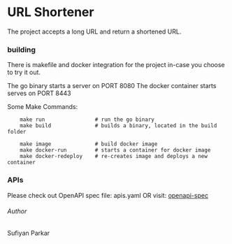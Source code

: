# URL Shortener

The project accepts a long URL and return a shortened URL.

### building

<p>There is makefile and docker integration for the project in-case you choose to try it out. </p>

The go binary starts a server on PORT 8080
The docker container starts serves on PORT 8443

Some Make Commands:

```
    make run                # run the go binary
    make build              # builds a binary, located in the build folder
    
    make image              # build docker image
    make docker-run         # starts a container for docker image
    make docker-redeploy    # re-creates image and deploys a new container
```

### APIs
Please check out OpenAPI spec file: apis.yaml
OR 
visit: [openapi-spec](https://petstore.swagger.io/?url=https://github.com/DAGG3R09/url-shortener/apis.yaml)


###### Author
Sufiyan Parkar